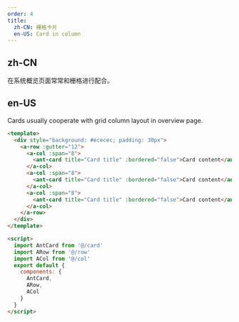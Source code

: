```yaml
---
order: 4
title:
  zh-CN: 栅格卡片
  en-US: Card in column
---
```


## zh-CN

在系统概览页面常常和栅格进行配合。

## en-US

Cards usually cooperate with grid column layout in overview page.

```` html
<template>
  <div style="background: #ececec; padding: 30px">
    <a-row :gutter="12">
      <a-col :span="8">
        <ant-card title="Card title" :bordered="false">Card content</ant-card>
      </a-col>
      <a-col :span="8">
        <ant-card title="Card title" :bordered="false">Card content</ant-card>
      </a-col>
      <a-col :span="8">
        <ant-card title="Card title" :bordered="false">Card content</ant-card>
      </a-col>
    </a-row>
  </div>
</template>

<script>
  import AntCard from '@/card'
  import ARow from '@/row'
  import ACol from '@/col'
  export default {
    components: {
      AntCard,
      ARow,
      ACol
    }
  }
</script>
````

